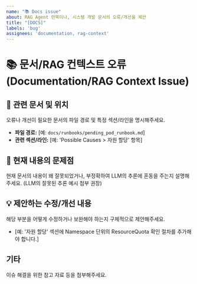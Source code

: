 ```yaml
---
name: "📚 Docs issue"
about: RAG Agent 런북이나, 시스템 개발 문서의 오류/개선을 제안
title: "[DOCS]"
labels: 'bug'
assignees: 'documentation, rag-context'
---
```


# 📚 문서/RAG 컨텍스트 오류 (Documentation/RAG Context Issue)

## 📕 관련 문서 및 위치
오류나 개선이 필요한 문서의 파일 경로 및 특정 섹션/라인을 명시해주세요.

* **파일 경로:** [예: `docs/runbooks/pending_pod_runbook.md`]
* **관련 섹션/라인:** [예: 'Possible Causes > 자원 할당' 항목]

## 📝 현재 내용의 문제점
현재 문서의 내용이 왜 잘못되었거나, 부정확하여 LLM의 추론에 혼동을 주는지 설명해주세요. (LLM의 잘못된 추론 예시 첨부 권장)

## 💡 제안하는 수정/개선 내용
해당 부분을 어떻게 수정하거나 보완해야 하는지 구체적으로 제안해주세요.

* [예: '자원 할당' 섹션에 Namespace 단위의 ResourceQuota 확인 절차를 추가해야 합니다.]

## 기타
이슈 해결을 위한 참고 자료 등을 첨부해주세요.

